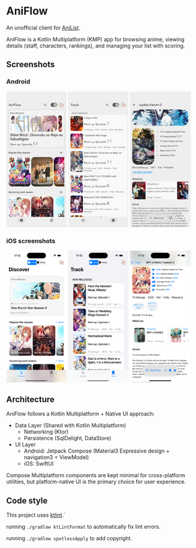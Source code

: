 # AniFlow


An unofficial client for [AniList](https://anilist.co/home).

AniFlow is a Kotlin Multiplatform (KMP) app for browsing anime, viewing details (staff, characters, rankings), and managing your list with scoring.

## Screenshots


### Android

<p float="left">
  <img src="screenshot/android/Home.png" width="32%" />
  <img src="screenshot/android/Track.png" width="32%" />
  <img src="screenshot/android/Detail.png" width="32%" />
</p>

### iOS screenshots
<p float="left">
  <img src="screenshot/ios/Home.png" width="32%" />
  <img src="screenshot/ios/Track.png" width="32%" />
  <img src="screenshot/ios/Detail.png" width="32%" />
</p>

## Architecture
AniFlow follows a Kotlin Multiplatform + Native UI approach:
 - Data Layer (Shared with Kotlin Multiplatform)
   - Networking (Ktor)
   - Persistence (SqlDelight, DataStore)
 - UI Layer
   - Android: Jetpack Compose (Material3 Expressive design + navigation3 + ViewModel)
   - iOS: SwiftUI

Compose Multiplatform components are kept minimal for cross-platform utilities, but platform-native UI is the primary choice for user experience.

## Code style

This project uses [ktlint](https://github.com/pinterest/ktlint).`


running `./gradlew ktLintFormat` to automatically fix lint errors.

running `./gradlew spotlessApply` to add copyright.
